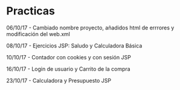 # Practicas

06/10/17 - Cambiado nombre proyecto, añadidos html de errrores y 				modificación del web.xml

08/10/17 - Ejercicios JSP: Saludo y Calculadora Básica

10/10/17 - Contador con cookies y con sesión JSP

16/10/17 - Login de usuario y Carrito de la compra

23/10/17 - Calculadora y Presupuesto JSP
